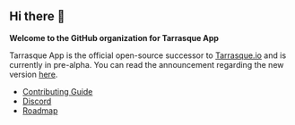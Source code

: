 ## Hi there 👋

**Welcome to the GitHub organization for Tarrasque App**

Tarrasque App is the official open-source successor to [Tarrasque.io](https://tarrasque.io) and is currently in pre-alpha. You can read the announcement regarding the new version [here](https://announcekit.app/tarrasque.io/changelog/tarrasque.io-is-going-open-source-3IZhu).

- [Contributing Guide](https://github.com/tarrasqueapp/.github/blob/main/CONTRIBUTING.md)
- [Discord](https://tarrasque.app/discord)
- [Roadmap](https://tarrasque.app/roadmap)
